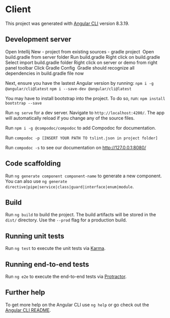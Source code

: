 # Client

This project was generated with [Angular CLI](https://github.com/angular/angular-cli) version 8.3.19.

## Development server
Open Intellij 
New - project from existing sources - gradle project 
Open build.gradle from server folder
Run build.gradle
Right click on build.gradle
Select import build.gradle folder
Right click on server or demo from right panel toolbar
Click Gradle Config 
Gradle should recognize all dependencies in build.gradle file now

Next, ensure you have the lastest Angular version by running: 
`npm i -g @angular/cli@latest`
`npm i --save-dev @angular/cli@latest`

You may have to install bootstrap into the project. To do so, run:
`npm install bootstrap --save`

Run `ng serve` for a dev server. Navigate to `http://localhost:4200/`. The app will automatically reload if you change any of the source files.

Run `npm i -g @compodoc/compodoc` to add Compodoc for documentation. 

Run `compodoc -p [INSERT YOUR PATH TO tslint.json in project folder]`

Run `compodoc -s` to see our documentation on http://127.0.0.1:8080/

## Code scaffolding

Run `ng generate component component-name` to generate a new component. You can also use `ng generate directive|pipe|service|class|guard|interface|enum|module`.

## Build

Run `ng build` to build the project. The build artifacts will be stored in the `dist/` directory. Use the `--prod` flag for a production build.

## Running unit tests

Run `ng test` to execute the unit tests via [Karma](https://karma-runner.github.io).

## Running end-to-end tests

Run `ng e2e` to execute the end-to-end tests via [Protractor](http://www.protractortest.org/).

## Further help

To get more help on the Angular CLI use `ng help` or go check out the [Angular CLI README](https://github.com/angular/angular-cli/blob/master/README.md).
